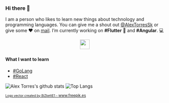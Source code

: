 ### Hi there 👋

I am a person who likes to learn new things about technology and programming languages. You can give me a shout out [@AlexTorresSk](https://twitter.com/AlexTorresSk) or give some ♥ on [mail](mailto:contacto@alextorressk.com). I’m currently working on **#Flutter** 📱 and **#Angular**. 💻

<p align='center'>
<a href="https://twitter.com/AlexTorresSk"><img height="30" src="https://github.com/AlexTorresSk/AlexTorresSk/blob/master/twitter_logo.png?raw=true"></a>&nbsp;&nbsp;
</p>

#### What I want to learn
- [#GoLang](https://github.com/golang)
- [#React](https://github.com/facebook/react)

![Alex Torres's github stats](https://github-readme-stats.vercel.app/api?username=alextorressk&hide=contribs,prs&show_icons=true&hide_border=true&title_color=000)
![Top Langs](https://github-readme-stats.vercel.app/api/top-langs/?username=alextorressk&layout=compact&hide_border=true)

<sub><a style="font-size: 10px" href='https://www.freepik.es/vectores/logo'>Logo vector created by BiZkettE1 - www.freepik.es</a></sub>
